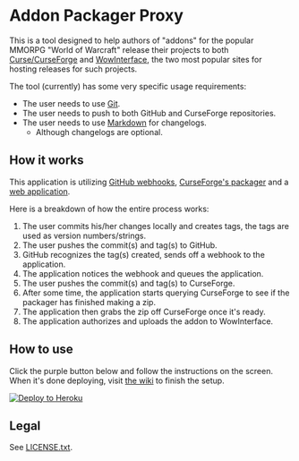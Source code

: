 # Addon Packager Proxy

This is a tool designed to help authors of "addons" for the popular MMORPG "World of Warcraft" release their projects to both [Curse/CurseForge](http://www.curseforge.com/) and [WowInterface](http://wowinterface.com/community.php), the two most popular sites for hosting releases for such projects.

The tool (currently) has some very specific usage requirements:

- The user needs to use [Git](http://www.git-scm.com/).
- The user needs to push to both GitHub and CurseForge repositories.
- The user needs to use [Markdown](http://daringfireball.net/projects/markdown/) for changelogs.
  - Although changelogs are optional.

## How it works

This application is utilizing [GitHub webhooks](https://developer.github.com/webhooks/), [CurseForge's packager](http://www.curseforge.com/wiki/projects/packaging-an-addon/) and a [web application](http://nodejs.org/).

Here is a breakdown of how the entire process works:

1. The user commits his/her changes locally and creates tags, the tags are used as version numbers/strings.
2. The user pushes the commit(s) and tag(s) to GitHub.
3. GitHub recognizes the tag(s) created, sends off a webhook to the application.
4. The application notices the webhook and queues the application.
5. The user pushes the commit(s) and tag(s) to CurseForge.
6. After some time, the application starts querying CurseForge to see if the packager has finished making a zip.
7. The application then grabs the zip off CurseForge once it's ready.
8. The application authorizes and uploads the addon to WowInterface.

## How to use

Click the purple button below and follow the instructions on the screen.  
When it's done deploying, visit [the wiki](https://github.com/p3lim/addon-packager-proxy/wiki/Setup) to finish the setup.

[![Deploy to Heroku](https://www.herokucdn.com/deploy/button.png)](https://heroku.com/deploy)

## Legal

See [LICENSE.txt](https://github.com/p3lim/addon-packager-proxy/blob/master/LICENSE.txt).
